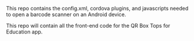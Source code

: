 This repo contains the config.xml, cordova plugins, and javascripts needed to open a barcode scanner on an Android device.

This repo will contain all the front-end code for the QR Box Tops for Education app.

